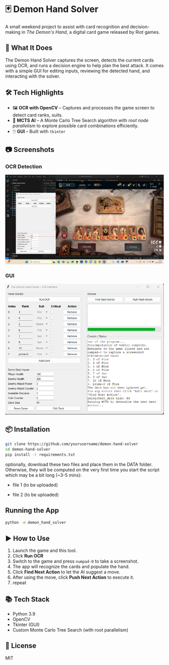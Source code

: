 # 🃏 Demon Hand Solver

A small weekend project to assist with card recognition and decision-making in *The Demon's Hand*, a digital card game released by Riot games. 

## 🧩 What It Does

The Demon Hand Solver captures the screen, detects the current cards using OCR, and runs a decision engine to help plan the best attack. It comes with a simple GUI for editing inputs, reviewing the detected hand, and interacting with the solver.

## 🛠️ Tech Highlights

- 🖼️ **OCR with OpenCV** – Captures and processes the game screen to detect card ranks, suits.
- 🧠 **MCTS AI** – A  Monte Carlo Tree Search algorithm with *root node parallelism* to explore possible card combinations efficiently.
- 🖱️ **GUI** – Built with `tkinter` 


## 📷 Screenshots

### OCR Detection
![OCR in Action](detected_values.png)

### GUI
![Game Screenshot](gui.png)

## 📦 Installation

```bash
git clone https://github.com/yourusername/demon-hand-solver
cd demon-hand-solver
pip install -r requirements.txt
```
optionally, download these two files and place them in the DATA folder. Otherwise, they will be computed on the very first time you start the script which may be a bit long (~3-5 mins):

* file 1 (to be uploaded) 

* file 2 (to be uploaded)
## Running the App

```bash
python -m demon_hand_solver
```
## ▶️ How to Use

1. Launch the game and this tool.
2. Click **Run OCR**
2. Switch to the game and press `numpad-0` to take a screenshot.
3. The app will recognize the cards and populate the hand.
4. Click **Find Next Action** to let the AI suggest a move.
5. After using the move, click **Push Next Action** to execute it.
6. repeat

## 📚 Tech Stack

- Python 3.9
- OpenCV 
- Tkinter (GUI)
- Custom Monte Carlo Tree Search (with root parallelism)

## 📝 License

MIT

